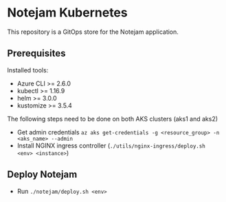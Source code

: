 # Notejam Kubernetes

This repository is a GitOps store for the Notejam application.

## Prerequisites

Installed tools:
- Azure CLI >= 2.6.0
- kubectl >= 1.16.9
- helm >= 3.0.0
- kustomize >= 3.5.4

The following steps need to be done on both AKS clusters (aks1 and aks2)
- Get admin credentials `az aks get-credentials -g <resource_group> -n <aks_name> --admin`
- Install NGINX ingress controller (`./utils/nginx-ingress/deploy.sh <env> <instance>`)

## Deploy Notejam

- Run `./notejam/deploy.sh <env>`